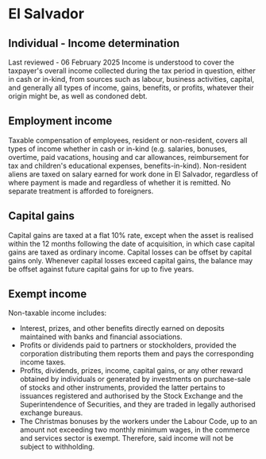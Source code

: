 # El Salvador
## Individual - Income determination
Last reviewed - 06 February 2025
Income is understood to cover the taxpayer's overall income collected during the tax period in question, either in cash or in-kind, from sources such as labour, business activities, capital, and generally all types of income, gains, benefits, or profits, whatever their origin might be, as well as condoned debt.
## Employment income
Taxable compensation of employees, resident or non-resident, covers all types of income whether in cash or in-kind (e.g. salaries, bonuses, overtime, paid vacations, housing and car allowances, reimbursement for tax and children's educational expenses, benefits-in-kind).
Non-resident aliens are taxed on salary earned for work done in El Salvador, regardless of where payment is made and regardless of whether it is remitted. No separate treatment is afforded to foreigners.
## Capital gains
Capital gains are taxed at a flat 10% rate, except when the asset is realised within the 12 months following the date of acquisition, in which case capital gains are taxed as ordinary income. Capital losses can be offset by capital gains only. Whenever capital losses exceed capital gains, the balance may be offset against future capital gains for up to five years.
## Exempt income
Non-taxable income includes:
  * Interest, prizes, and other benefits directly earned on deposits maintained with banks and financial associations.
  * Profits or dividends paid to partners or stockholders, provided the corporation distributing them reports them and pays the corresponding income taxes.
  * Profits, dividends, prizes, income, capital gains, or any other reward obtained by individuals or generated by investments on purchase-sale of stocks and other instruments, provided the latter pertains to issuances registered and authorised by the Stock Exchange and the Superintendence of Securities, and they are traded in legally authorised exchange bureaus.
  * The Christmas bonuses by the workers under the Labour Code, up to an amount not exceeding two monthly minimum wages, in the commerce and services sector is exempt. Therefore, said income will not be subject to withholding. 


